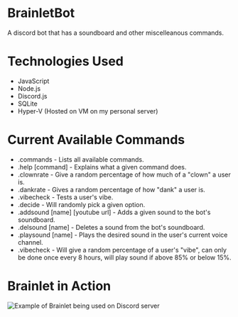 # BrainletBot
A discord bot that has a soundboard and other miscelleanous commands.

# Technologies Used
- JavaScript
- Node.js
- Discord.js
- SQLite
- Hyper-V (Hosted on VM on my personal server)
# Current Available Commands
<ul>
  <li>.commands - Lists all available commands.</li>
  <li>.help [command] - Explains what a given command does.</li>
  <li>.clownrate - Give a random percentage of how much of a "clown" a user is.</li>
  <li>.dankrate - Gives a random percentage of how "dank" a user is.</li>
  <li>.vibecheck - Tests a user's vibe.</li>
  <li>.decide - Will randomly pick a given option.</li>
  <li>.addsound [name] [youtube url] - Adds a given sound to the bot's soundboard.</li>
  <li>.delsound [name] - Deletes a sound from the bot's soundboard.</li>
  <li>.playsound [name] - Plays the desired sound in the user's current voice channel.</li>
  <li>.vibecheck - Will give a random percentage of a user's "vibe", can only be done once every 8 hours, will play sound if above 85% or below 15%.</li>
</ul>

# Brainlet in Action
![Example of Brainlet being used on Discord server](https://i.imgur.com/mgOfmln.png "Brainlet Example")
